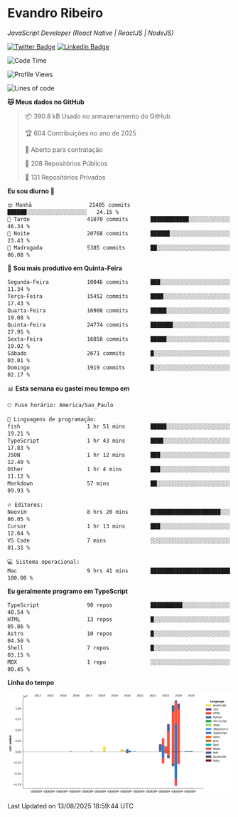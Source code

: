 # Evandro **Ribeiro**

*JavaScript Developer (React Native | ReactJS | NodeJS)*

[![Twitter Badge](https://img.shields.io/badge/-@ribeiroevandro-201B2D?style=flat-square&labelColor=201B2D&logo=twitter&logoColor=white&link=https://twitter.com/ribeiroevandro)](https://twitter.com/ribeiroevandro) 
[![Linkedin Badge](https://img.shields.io/badge/-Evandro%20Ribeiro-201B2D?style=flat-square&logo=Linkedin&logoColor=white&link=https://www.linkedin.com/in/ribeiroevandro)](https://www.linkedin.com/in/ribeiroevandro) 


<!--START_SECTION:waka-->
![Code Time](http://img.shields.io/badge/Code%20Time-4%2C613%20hrs%2049%20mins-blue)

![Profile Views](http://img.shields.io/badge/Visualizac%C3%B5es%20do%20perfil-0-blue)

![Lines of code](https://img.shields.io/badge/Desde%20o%20Hello%20World%20eu%20escrevi-49.6%20million%20linhas%20de%20c%C3%B3digo-blue)

**🐱 Meus dados no GitHub** 

> 📦 390.8 kB Usado no armazenamento do GitHub 
 > 
> 🏆 604 Contribuições no ano de 2025
 > 
> 💼 Aberto para contratação
 > 
> 📜 208 Repositórios Públicos 
 > 
> 🔑 131 Repositórios Privados 
 > 
**Eu sou diurno 🐤** 

```text
🌞 Manhã                  21405 commits       ██████░░░░░░░░░░░░░░░░░░░   24.15 % 
🌆 Tarde                  41070 commits       ████████████░░░░░░░░░░░░░   46.34 % 
🌃 Noite                  20768 commits       ██████░░░░░░░░░░░░░░░░░░░   23.43 % 
🌙 Madrugada              5385 commits        ██░░░░░░░░░░░░░░░░░░░░░░░   06.08 % 
```
📅 **Sou mais produtivo em Quinta-Feira** 

```text
Segunda-Feira            10046 commits       ███░░░░░░░░░░░░░░░░░░░░░░   11.34 % 
Terça-Feira              15452 commits       ████░░░░░░░░░░░░░░░░░░░░░   17.43 % 
Quarta-Feira             16908 commits       █████░░░░░░░░░░░░░░░░░░░░   19.08 % 
Quinta-Feira             24774 commits       ███████░░░░░░░░░░░░░░░░░░   27.95 % 
Sexta-Feira              16858 commits       █████░░░░░░░░░░░░░░░░░░░░   19.02 % 
Sábado                   2671 commits        █░░░░░░░░░░░░░░░░░░░░░░░░   03.01 % 
Domingo                  1919 commits        █░░░░░░░░░░░░░░░░░░░░░░░░   02.17 % 
```


📊 **Esta semana eu gastei meu tempo em** 

```text
🕑︎ Fuso horário: America/Sao_Paulo

💬 Linguagens de programação: 
fish                     1 hr 51 mins        █████░░░░░░░░░░░░░░░░░░░░   19.21 % 
TypeScript               1 hr 43 mins        ████░░░░░░░░░░░░░░░░░░░░░   17.83 % 
JSON                     1 hr 12 mins        ███░░░░░░░░░░░░░░░░░░░░░░   12.40 % 
Other                    1 hr 4 mins         ███░░░░░░░░░░░░░░░░░░░░░░   11.12 % 
Markdown                 57 mins             ██░░░░░░░░░░░░░░░░░░░░░░░   09.93 % 

🔥 Editores: 
Neovim                   8 hrs 20 mins       ██████████████████████░░░   86.05 % 
Cursor                   1 hr 13 mins        ███░░░░░░░░░░░░░░░░░░░░░░   12.64 % 
VS Code                  7 mins              ░░░░░░░░░░░░░░░░░░░░░░░░░   01.31 % 

💻 Sistema operacional: 
Mac                      9 hrs 41 mins       █████████████████████████   100.00 % 
```

**Eu geralmente programo em TypeScript** 

```text
TypeScript               90 repos            ██████████░░░░░░░░░░░░░░░   40.54 % 
HTML                     13 repos            █░░░░░░░░░░░░░░░░░░░░░░░░   05.86 % 
Astro                    10 repos            █░░░░░░░░░░░░░░░░░░░░░░░░   04.50 % 
Shell                    7 repos             █░░░░░░░░░░░░░░░░░░░░░░░░   03.15 % 
MDX                      1 repo              ░░░░░░░░░░░░░░░░░░░░░░░░░   00.45 % 
```



**Linha do tempo**

![Lines of Code chart](https://raw.githubusercontent.com/ribeiroevandro/ribeiroevandro/main/assets/bar_graph.png)


 Last Updated on 13/08/2025 18:59:44 UTC
<!--END_SECTION:waka-->
